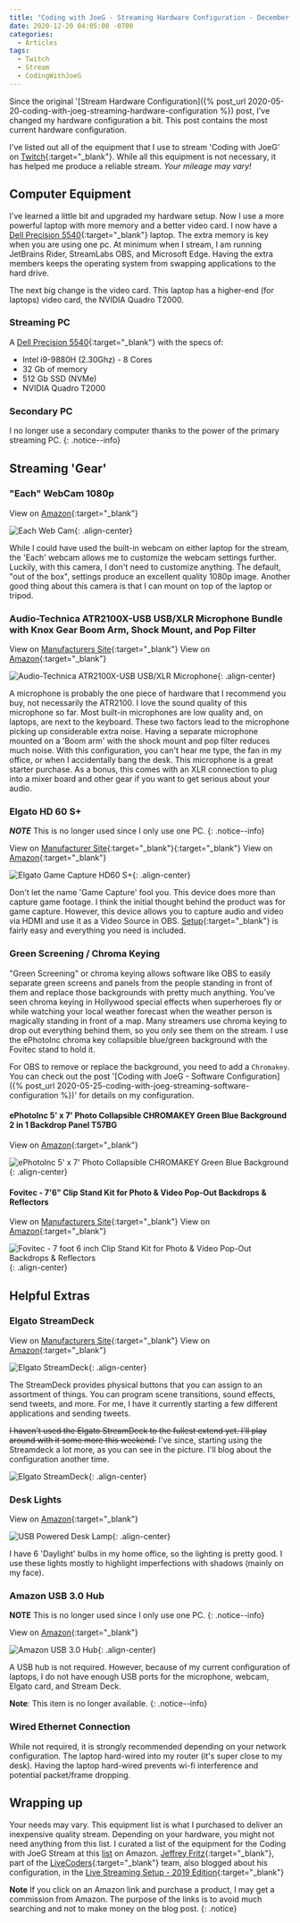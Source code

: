 ```yaml
---
title: "Coding with JoeG - Streaming Hardware Configuration - December 2020 Update"
date: 2020-12-20 04:05:00 -0700
categories:
  - Articles
tags:
  - Twitch
  - Stream
  - CodingWithJoeG
---
```

Since the original '[Stream Hardware Configuration]({% post_url 2020-05-20-coding-with-joeg-streaming-hardware-configuration %}) post, I've changed my hardware configuration a bit.  This post contains the most current hardware configuration.

I've listed out all of the equipment that I use to stream 'Coding with JoeG' on [Twitch](https://twitch.tv/jguadagno){:target="_blank"}. While all this equipment is not necessary, it has helped me produce a reliable stream.  *Your mileage may vary!*

## Computer Equipment

I've learned a little bit and upgraded my hardware setup.  Now I use a more powerful laptop with more memory and a better video card.  I now have a [Dell Precision 5540](https://www.dell.com/en-us/work/shop/cty/pdp/spd/precision-15-5540-laptop/xctop554015us?gacd=9646510-1069-5763017-266828445-0&dgc=st&gclid=bd6cc4f26da8178727499b2d04620654&gclsrc=3p.ds&ds_rl=1282789&msclkid=bd6cc4f26da8178727499b2d04620654){:target="_blank"} laptop.  The extra memory is key when you are using one pc. At minimum when I stream, I am running JetBrains Rider, StreamLabs OBS, and Microsoft Edge. Having the extra members keeps the operating system from swapping applications to the hard drive.

The next big change is the video card. This laptop has a higher-end (for laptops) video card, the NVIDIA Quadro T2000.

### Streaming PC

A [Dell Precision 5540](https://www.dell.com/en-us/work/shop/cty/pdp/spd/precision-15-5540-laptop/xctop554015us?gacd=9646510-1069-5763017-266828445-0&dgc=st&gclid=bd6cc4f26da8178727499b2d04620654&gclsrc=3p.ds&ds_rl=1282789&msclkid=bd6cc4f26da8178727499b2d04620654){:target="_blank"} with the specs of:

* Intel i9-9880H (2.30Ghz) - 8 Cores
* 32 Gb of memory
* 512 Gb SSD (NVMe)
* NVIDIA Quadro T2000

### Secondary PC

I no longer use a secondary computer thanks to the power of the primary streaming PC.
{: .notice--info}

## Streaming 'Gear'

### "Each" WebCam 1080p

View on [Amazon](https://amzn.to/3e4kS3I){:target="_blank"}

![Each Web Cam](/assets/images/posts/streaming-equipment-each-webcam.jpg){: .align-center}

While I could have used the built-in webcam on either laptop for the stream, the 'Each' webcam allows me to customize the webcam settings further. Luckily, with this camera, I don't need to customize anything. The default, "out of the box", settings produce an excellent quality 1080p image.  Another good thing about this camera is that I can mount on top of the laptop or tripod.

### Audio-Technica ATR2100X-USB USB/XLR Microphone Bundle with Knox Gear Boom Arm, Shock Mount, and Pop Filter

View on [Manufacturers Site](https://www.audio-technica.com/cms/wired_mics/b8dd84773f83092c/index.html){:target="_blank"}
View on [Amazon](https://amzn.to/2XiLx5Q){:target="_blank"}

![Audio-Technica ATR2100X-USB USB/XLR Microphone](/assets/images/posts/streaming-equipment-atr2100x.jpg){: .align-center}

A microphone is probably the one piece of hardware that I recommend you buy, not necessarily the ATR2100. I love the sound quality of this microphone so far.  Most built-in microphones are low quality and, on laptops, are next to the keyboard.  These two factors lead to the microphone picking up considerable extra noise.  Having a separate microphone mounted on a 'Boom arm' with the shock mount and pop filter reduces much noise.  With this configuration, you can't hear me type, the fan in my office, or when I accidentally bang the desk.  This microphone is a great starter purchase.  As a bonus, this comes with an XLR connection to plug into a mixer board and other gear if you want to get serious about your audio.

### Elgato HD 60 S+

***NOTE*** This is no longer used since I only use one PC.
{: .notice--info}

View on [Manufacturer Site](https://www.elgato.com/en/gaming/game-capture-hd60-s-plus){:target="_blank"}{:target="_blank"}
View on [Amazon](https://amzn.to/2WOiVTi){:target="_blank"}

![Elgato Game Capture HD60 S+](/assets/images/posts/streaming-equipment-hd60.jpg){: .align-center}

Don't let the name 'Game Capture' fool you. This device does more than capture game footage.  I think the initial thought behind the product was for game capture. However, this device allows you to capture audio and video via HDMI and use it as a Video Source in OBS. [Setup](https://howto.streamlabs.com/streamlabs-obs-19/elgato-capture-card-setup-in-streamlabs-obs-23){:target="_blank"} is fairly easy and everything you need is included.

### Green Screening / Chroma Keying

"Green Screening" or chroma keying allows software like OBS to easily separate green screens and panels from the people standing in front of them and replace those backgrounds with pretty much anything.  You've seen chroma keying in Hollywood special effects when superheroes fly or while watching your local weather forecast when the weather person is magically standing in front of a map.  Many streamers use chroma keying to drop out everything behind them, so you only see them on the stream.  I use the ePhotoInc chroma key collapsible blue/green background with the Fovitec stand to hold it.

For OBS to remove or replace the background, you need to add a `Chromakey`.  You can check out the post '[Coding with JoeG - Software Configuration]({% post_url 2020-05-25-coding-with-joeg-streaming-software-configuration %})' for details on my configuration.

#### ePhotoInc 5' x 7' Photo Collapsible CHROMAKEY Green Blue Background 2 in 1 Backdrop Panel T57BG

View on [Amazon](https://amzn.to/2LJnoA3){:target="_blank"}

![ePhotoInc 5' x 7' Photo Collapsible CHROMAKEY Green Blue Background](/assets/images/posts/streaming-equipment-chromakey.jpg){: .align-center}

#### Fovitec - 7'6" Clip Stand Kit for Photo & Video Pop-Out Backdrops & Reflectors

View on [Manufacturers Site](https://www.fovitec.com/products/76-clip-stand-kit-for-photo-video-pop-out-backdrops-reflectors){:target="_blank"}
View on [Amazon](https://amzn.to/36fh0tX){:target="_blank"}

![Fovitec - 7 foot 6 inch Clip Stand Kit for Photo & Video Pop-Out Backdrops & Reflectors](/assets/images/posts/streaming-equipment-stand-kit.jpg){: .align-center}

## Helpful Extras

### Elgato StreamDeck

View on [Manufacturers Site](https://www.elgato.com/en/gaming/stream-deck){:target="_blank"}
View on [Amazon](https://amzn.to/2XbYyON){:target="_blank"}

![Elgato StreamDeck](/assets/images/posts/streaming-equipment-streamdeck.jpg){: .align-center}

The StreamDeck provides physical buttons that you can assign to an assortment of things.  You can program scene transitions, sound effects, send tweets, and more.  For me, I have it currently starting a few different applications and sending tweets.

~~I haven't used the Elgato StreamDeck to the fullest extend yet.  I'll play around with it some more this weekend.~~ I've since, starting using the Streamdeck a lot more, as you can see in the picture.  I'll blog about the configuration another time.

![Elgato StreamDeck](/assets/images/posts/streaming-equipment-elgato-streamdeck-config.png){: .align-center}

### Desk Lights

View on [Amazon](https://amzn.to/2TnLTHv){:target="_blank"}

![USB Powered Desk Lamp](/assets/images/posts/streaming-equipment-desk-light.jpg){: .align-center}

I have 6 'Daylight' bulbs in my home office, so the lighting is pretty good.  I use these lights mostly to highlight imperfections with shadows (mainly on my face).

### Amazon USB 3.0 Hub

**NOTE** This is no longer used since I only use one PC.
{: .notice--info}

View on [Amazon](https://amzn.to/3cNRw9B){:target="_blank"}

![Amazon USB 3.0 Hub](/assets/images/posts/streaming-equipment-amazon-usb-hub.jpg){: .align-center}

A USB hub is not required.  However, because of my current configuration of laptops, I do not have enough USB ports for the microphone, webcam, Elgato card, and Stream Deck.

**Note**: This item is no longer available.
{: .notice--info}

### Wired Ethernet Connection

While not required, it is strongly recommended depending on your network configuration.  The laptop hard-wired into my router (it's super close to my desk).  Having the laptop hard-wired prevents wi-fi interference and potential packet/frame dropping.

## Wrapping up

Your needs may vary.  This equipment list is what I purchased to deliver an inexpensive quality stream.  Depending on your hardware, you might not need anything from this list. I curated a list of the equipment for the Coding with JoeG Stream at this [list](https://amzn.to/2ToLEvF) on Amazon.  [Jeffrey Fritz](https://www.twitch.tv/csharpfritz){:target="_blank"}, part of the [LiveCoders](https://www.twitch.tv/team/livecoders){:target="_blank"} team, also blogged about his configuration, in the [Live Streaming Setup - 2019 Edition](https://jeffreyfritz.com/2019/01/live-streaming-setup-2019-edition/){:target="_blank"}

**Note** If you click on an Amazon link and purchase a product, I may get a commission from Amazon. The purpose of the links is to avoid much searching and not to make money on the blog post.
{: .notice}
